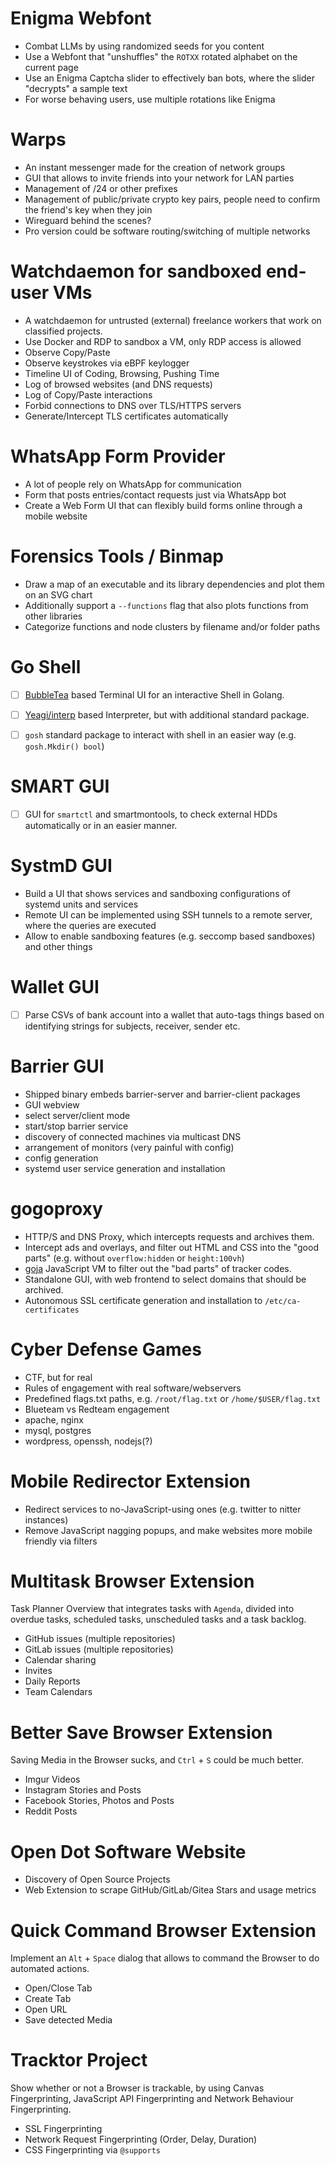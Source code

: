 
# Enigma Webfont

- Combat LLMs by using randomized seeds for you content
- Use a Webfont that "unshuffles" the `ROTXX` rotated alphabet on the current page
- Use an Enigma Captcha slider to effectively ban bots, where the slider "decrypts" a sample text
- For worse behaving users, use multiple rotations like Enigma

# Warps

- An instant messenger made for the creation of network groups
- GUI that allows to invite friends into your network for LAN parties
- Management of /24 or other prefixes
- Management of public/private crypto key pairs, people need to confirm
  the friend's key when they join
- Wireguard behind the scenes?
- Pro version could be software routing/switching of multiple networks

# Watchdaemon for sandboxed end-user VMs

- A watchdaemon for untrusted (external) freelance workers that work on classified projects.
- Use Docker and RDP to sandbox a VM, only RDP access is allowed
- Observe Copy/Paste
- Observe keystrokes via eBPF keylogger
- Timeline UI of Coding, Browsing, Pushing Time
- Log of browsed websites (and DNS requests)
- Log of Copy/Paste interactions
- Forbid connections to DNS over TLS/HTTPS servers
- Generate/Intercept TLS certificates automatically


# WhatsApp Form Provider

- A lot of people rely on WhatsApp for communication
- Form that posts entries/contact requests just via WhatsApp bot
- Create a Web Form UI that can flexibly build forms online through a mobile website


# Forensics Tools / Binmap

- Draw a map of an executable and its library dependencies and plot them on an SVG chart
- Additionally support a `--functions` flag that also plots functions from other libraries
- Categorize functions and node clusters by filename and/or folder paths


# Go Shell

- [ ] [BubbleTea](https://github.com/charmbracelet/bubbletea) based Terminal UI for an interactive Shell in Golang.
- [ ] [Yeagi/interp](https://github.com/traefik/yaegi) based Interpreter, but with additional standard package.
- [ ] `gosh` standard package to interact with shell in an easier way (e.g. `gosh.Mkdir() bool`)


# SMART GUI

- [ ] GUI for `smartctl` and smartmontools, to check external HDDs automatically
      or in an easier manner.


# SystmD GUI

- Build a UI that shows services and sandboxing configurations of systemd units and services
- Remote UI can be implemented using SSH tunnels to a remote server, where the queries are executed
- Allow to enable sandboxing features (e.g. seccomp based sandboxes) and other things


# Wallet GUI

- [ ] Parse CSVs of bank account into a wallet that auto-tags things based on identifying
      strings for subjects, receiver, sender etc.


# Barrier GUI

- Shipped binary embeds barrier-server and barrier-client packages
- GUI webview
- select server/client mode
- start/stop barrier service
- discovery of connected machines via multicast DNS
- arrangement of monitors (very painful with config)
- config generation
- systemd user service generation and installation


# gogoproxy

- HTTP/S and DNS Proxy, which intercepts requests and archives them.
- Intercept ads and overlays, and filter out HTML and CSS into the "good parts" (e.g. without `overflow:hidden` or `height:100vh`)
- [goja](https://github.com/dop251/goja) JavaScript VM to filter out the "bad parts" of tracker codes.
- Standalone GUI, with web frontend to select domains that should be archived.
- Autonomous SSL certificate generation and installation to `/etc/ca-certificates`


# Cyber Defense Games

- CTF, but for real
- Rules of engagement with real software/webservers
- Predefined flags.txt paths, e.g. `/root/flag.txt` or `/home/$USER/flag.txt`
- Blueteam vs Redteam engagement
- apache, nginx
- mysql, postgres
- wordpress, openssh, nodejs(?)


# Mobile Redirector Extension

- Redirect services to no-JavaScript-using ones (e.g. twitter to nitter instances)
- Remove JavaScript nagging popups, and make websites more mobile friendly via filters


# Multitask Browser Extension

Task Planner Overview that integrates tasks with `Agenda`, divided into overdue
tasks, scheduled tasks, unscheduled tasks and a task backlog.

- GitHub issues (multiple repositories)
- GitLab issues (multiple repositories)
- Calendar sharing
- Invites
- Daily Reports
- Team Calendars


# Better Save Browser Extension

Saving Media in the Browser sucks, and `Ctrl` + `S` could be much better.

- Imgur Videos
- Instagram Stories and Posts
- Facebook Stories, Photos and Posts
- Reddit Posts


# Open Dot Software Website

- Discovery of Open Source Projects
- Web Extension to scrape GitHub/GitLab/Gitea Stars and usage metrics


# Quick Command Browser Extension

Implement an `Alt` + `Space` dialog that allows to command the Browser to
do automated actions.

- Open/Close Tab
- Create Tab
- Open URL
- Save detected Media


# Tracktor Project

Show whether or not a Browser is trackable, by using Canvas Fingerprinting,
JavaScript API Fingerprinting and Network Behaviour Fingerprinting.

- SSL Fingerprinting
- Network Request Fingerprinting (Order, Delay, Duration)
- CSS Fingerprinting via `@supports`

